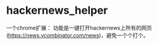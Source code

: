 # hackernews_helper

一个chrome扩展：
功能是一键打开hackernews上所有的网页(https://news.ycombinator.com/news)，避免一个个打个。